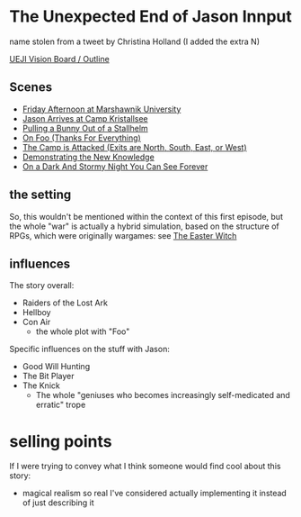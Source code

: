 # The Unexpected End of Jason Innput

name stolen from a tweet by Christina Holland (I added the extra N)

[UEJI Vision Board / Outline](nhr1g-dqefh-m897h-bsswf-wgd01)

## Scenes

- [Friday Afternoon at Marshawnik University](6yh0r-eq1m5-7rbv2-1w7gx-htt87)
- [Jason Arrives at Camp Kristallsee](j8ayx-z265j-mx99q-xk87c-3ba44)
- [Pulling a Bunny Out of a Stallhelm](rpj7x-w7ke0-rfbpj-0qtfn-dejmz)
- [On Foo (Thanks For Everything)](ksj28-r60ha-rt8rz-gwp8d-m66w2)
- [The Camp is Attacked (Exits are North, South, East, or West)](x7xgz-1sp0e-r08p2-6gge2-4vgw6)
- [Demonstrating the New Knowledge](4fe1q-ggfph-x4bsf-q2a2c-rkp8f)
- [On a Dark And Stormy Night You Can See Forever](1m0te-bdrte-h0bw0-1ea61-v97cf)

## the setting

So, this wouldn't be mentioned within the context of this first episode, but the whole "war" is actually a hybrid simulation, based on the structure of RPGs, which were originally wargames: see [The Easter Witch](dbz98-cnshf-e1aqp-p82zn-z574f)

## influences

The story overall:

- Raiders of the Lost Ark
- Hellboy
- Con Air
  - the whole plot with "Foo"

Specific influences on the stuff with Jason:

- Good Will Hunting
- The Bit Player
- The Knick
  - The whole "geniuses who becomes increasingly self-medicated and erratic" trope

# selling points

If I were trying to convey what I think someone would find cool about this story:

- magical realism so real I've considered actually implementing it instead of just describing it

